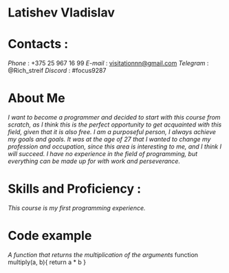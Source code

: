 # Latishev Vladislav
# Contacts :
_*Phone*_ : +375 25 967 16 99
_*E-mail*_ : visitationnn@gmail.com
_*Telegram*_ : @Rich_streif
_*Discord*_ : #focus9287
# About Me
_*I want to become a programmer and decided to start with this course from scratch, as I think this is the perfect opportunity to get acquainted with this field, given that it is also free. I am a purposeful person, I always achieve my goals and goals.*_
_*It was at the age of 27 that I wanted to change my profession and occupation, since this area is interesting to me, and I think I will succeed. I have no experience in the field of programming, but everything can be made up for with work and perseverance.*_
# Skills and Proficiency :
_*This course is my first programming experience.*_
# Code example
_*A function that returns the multiplication of the arguments*_
function multiply(a, b){
  return a * b
}
